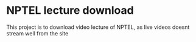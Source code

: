 # NPTEL lecture download

This project is to download video lecture of NPTEL, as live videos doesnt stream well from the site